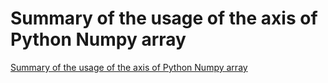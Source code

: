 # Summary of the usage of the axis of Python Numpy array
[Summary of the usage of the axis of Python Numpy array](https://aiwithcloud.com/2022/09/19/summary_of_the_usage_of_the_axis_of_python_numpy_array/)
